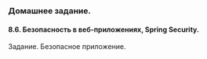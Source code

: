 ### Домашнее задание.

#### 8.6. Безопасность в веб-приложениях, Spring Security.

Задание. Безопасное приложение.